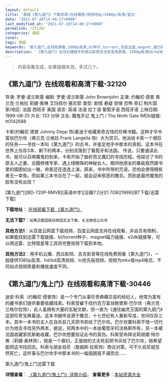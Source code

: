 ```yaml
---
layout: default
title: '悬疑《第九道门》下载资源/在线播放/视频地址/1080p/高清/蓝光'
date: "2021-07-10T14:40:17+0800"
last_modified_at: "2021-07-10T14:40:17+0800"
permalink: /32120/
categories: 悬疑
cover:
tags: 悬疑
keywords: '第九道门,在线免费看,1080p高清,bt种子,torrent,百度云盘,magnet,磁力链,迅雷下载资源'
description: '《第九道门》在线云播放手机西瓜影院吉吉影音免费看，1080p高清bd/hd未删减完整版和tc抢先枪版，mkv/mp4格式，附带bt/torrent种子、magnet/磁力链、百度云盘、网盘资源迅雷下载链接'
---
```


>内容采集生成，如果链接失效，多试几个。


## 《第九道门》在线观看和高清下载-32120

导演: 罗曼·波兰斯基 编剧: 罗曼·波兰斯基 John Brownjohn 主演: 约翰尼·德普 弗兰克·兰格拉 莉娜·奥琳 艾玛纽尔·塞尼耶 类型: 剧情 悬疑 惊悚 恐怖 奇幻 制片国家/地区: 法国 西班牙 美国 语言: 英语 法语 拉丁语 葡萄牙语 西班牙语 上映日期: 1999-08-25 片长: 133 分钟 又名: 魔鬼手记 鬼上门 / The Ninth Gate IMDb链接: tt0142688

卡索(约翰尼·德普 Johnny Depp 饰)着迷于收藏离奇古怪的珍稀书籍。这种才华令富翁巴尔坎（弗兰克·兰格拉 Frank Langella 饰）大为赏识。他派给卡索一个艰巨的任务——寻找一本叫《第九道门》的古书，并鉴定他手中那本的真假。这本书在世界上仅存3本，剩下的两本，分别流落到了葡萄牙和法国。 传说，只要通读此书，就可以召唤魔鬼的到来。卡索开始了曲折而又魔幻的寻找历程。他探访了书的原主人之妻、古籍修缮专家、遇上绿眼珠的神秘女人，期间他朋友的暴毙竟然跟书里的插图如出一辙，命案还在连连上演。原来，书中所带的咒语，恐怕会使得拥有者无一幸免。而如果三本书合在了一起，就会迎来邪恶的撒旦。而到底最终魔鬼的脸有没有出现？


[第九道门][BD-720P-RMVB][英语中字][豆瓣7.2分][1.7GB][1999][BT下载/迅雷下载]

**下载地址**： [在线观看下载 《第九道门》](https://www.btdx8.com/torrent/the_ninth_gate_1999.html) 


**无法下载?**：`如果迅雷因版权原因无法下载，关注微信公众号 `

**其他方法1**：从百度云网盘下载视频，百度云网盘支持在线观看，非会员有限制，如果能找到迅雷下载链接、bt/torrent种子、magnet磁力链接、e2dk链接等，可以用迅雷、比特彗星等工具将完整视频下载到本地。

**其他方法2**：用手机云播、西瓜影院、吉吉影音等在线免费观看《第九道门》，一般提供1080p高清、hd/bd高清视频、tc抢先版视频，视频为mkv或mp4格式，不同站点视频质量和播放速度不同。


## 《第九道门/鬼上门》在线观看和高清下载-30446

迪安·科索（约翰尼·德普饰）是一个专门从事珍贵典藉交易的经纪人，他常为富有的藏书家们提供重要收藏线索。科索受雇于纽约百万富翁鲍里斯&middot;巴尔坎（弗兰克&middot;兰格尔拉饰），此人虽拥有大量的玄秘文献，但一直为《通往幽灵王国的第九扇门》这部珍奇宝典着迷。这本书据传说源于撒旦，十七世纪有人重新写成，世间仅存三本。其中一本书的主人在自杀前几天把书卖给了巴尔坎。巴尔坎要科索不惜一切代价为他去寻找另外两本，据说，另两本中的一本由葡萄牙的法格斯所有，另一本被法国收藏家凯斯勒收藏，巴尔坎想要验证此书的真伪。科索受命拜访莉娅娜·特尔弗（莉娜·奥林饰），她是一个寡妇，正是她的丈夫死前把书买给了巴尔坎，她希望能把这书找回去。科索与朋友伯尼（詹姆斯·拉索饰）商议对策，可不久伯尼就忽然死亡，这件事与巴尔坎手中那本书的一幅插图竟不谋而合……


第九道门/鬼上门迅雷下载

**详情查看**： [《第九道门/鬼上门》详情介绍](/movie/30446/)， **查看更多**：[本站资源大全](/movie/t/all/)

